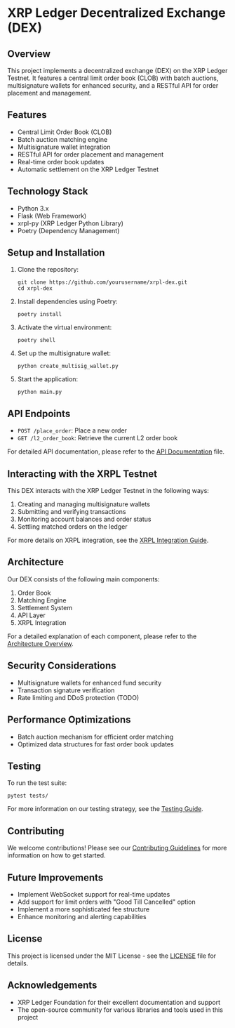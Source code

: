 # XRP Ledger Decentralized Exchange (DEX)

## Overview
This project implements a decentralized exchange (DEX) on the XRP Ledger Testnet. It features a central limit order book (CLOB) with batch auctions, multisignature wallets for enhanced security, and a RESTful API for order placement and management.

## Features
- Central Limit Order Book (CLOB)
- Batch auction matching engine
- Multisignature wallet integration
- RESTful API for order placement and management
- Real-time order book updates
- Automatic settlement on the XRP Ledger Testnet

## Technology Stack
- Python 3.x
- Flask (Web Framework)
- xrpl-py (XRP Ledger Python Library)
- Poetry (Dependency Management)

## Setup and Installation
1. Clone the repository:
   ```
   git clone https://github.com/yourusername/xrpl-dex.git
   cd xrpl-dex
   ```

2. Install dependencies using Poetry:
   ```
   poetry install
   ```

3. Activate the virtual environment:
   ```
   poetry shell
   ```

4. Set up the multisignature wallet:
   ```
   python create_multisig_wallet.py
   ```

5. Start the application:
   ```
   python main.py
   ```

## API Endpoints
- `POST /place_order`: Place a new order
- `GET /l2_order_book`: Retrieve the current L2 order book

For detailed API documentation, please refer to the [API Documentation](docs/API.md) file.

## Interacting with the XRPL Testnet
This DEX interacts with the XRP Ledger Testnet in the following ways:
1. Creating and managing multisignature wallets
2. Submitting and verifying transactions
3. Monitoring account balances and order status
4. Settling matched orders on the ledger

For more details on XRPL integration, see the [XRPL Integration Guide](docs/XRPL_Integration.md).

## Architecture

Our DEX consists of the following main components:
1. Order Book
2. Matching Engine
3. Settlement System
4. API Layer
5. XRPL Integration

For a detailed explanation of each component, please refer to the [Architecture Overview](docs/Architecture.md).

## Security Considerations
- Multisignature wallets for enhanced fund security
- Transaction signature verification
- Rate limiting and DDoS protection (TODO)

## Performance Optimizations
- Batch auction mechanism for efficient order matching
- Optimized data structures for fast order book updates

## Testing
To run the test suite:
```
pytest tests/
```

For more information on our testing strategy, see the [Testing Guide](docs/Testing.md).

## Contributing
We welcome contributions! Please see our [Contributing Guidelines](CONTRIBUTING.md) for more information on how to get started.

## Future Improvements
- Implement WebSocket support for real-time updates
- Add support for limit orders with "Good Till Cancelled" option
- Implement a more sophisticated fee structure
- Enhance monitoring and alerting capabilities

## License
This project is licensed under the MIT License - see the [LICENSE](LICENSE) file for details.

## Acknowledgements
- XRP Ledger Foundation for their excellent documentation and support
- The open-source community for various libraries and tools used in this project
